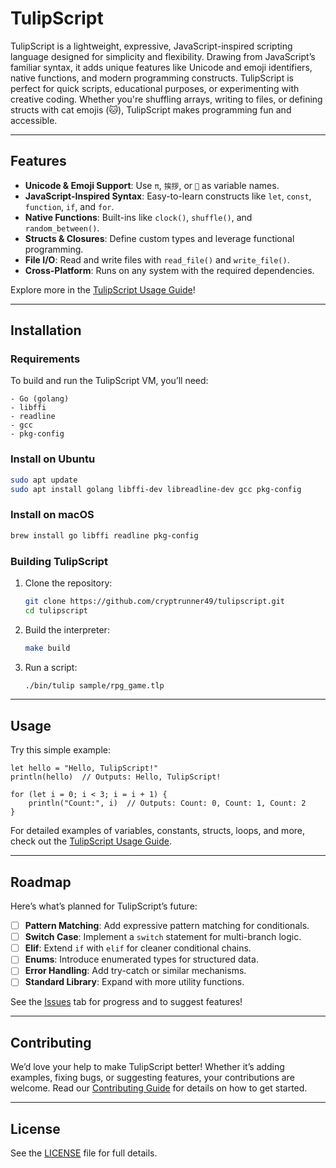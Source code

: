 # TulipScript

TulipScript is a lightweight, expressive, JavaScript-inspired scripting language designed for simplicity and flexibility. Drawing from JavaScript’s familiar syntax, it adds unique features like Unicode and emoji identifiers, native functions, and modern programming constructs. TulipScript is perfect for quick scripts, educational purposes, or experimenting with creative coding. Whether you're shuffling arrays, writing to files, or defining structs with cat emojis (🐱), TulipScript makes programming fun and accessible.

---

## Features

- **Unicode & Emoji Support**: Use `π`, `挨拶`, or `🔢` as variable names.
- **JavaScript-Inspired Syntax**: Easy-to-learn constructs like `let`, `const`, `function`, `if`, and `for`.
- **Native Functions**: Built-ins like `clock()`, `shuffle()`, and `random_between()`.
- **Structs & Closures**: Define custom types and leverage functional programming.
- **File I/O**: Read and write files with `read_file()` and `write_file()`.
- **Cross-Platform**: Runs on any system with the required dependencies.

Explore more in the [TulipScript Usage Guide](SEED_USAGE.md)!

---

## Installation

### Requirements

To build and run the TulipScript VM, you’ll need:

```text
- Go (golang)
- libffi
- readline
- gcc
- pkg-config
```

### Install on Ubuntu

```bash
sudo apt update
sudo apt install golang libffi-dev libreadline-dev gcc pkg-config
```

### Install on macOS

```bash
brew install go libffi readline pkg-config
```

### Building TulipScript

1. Clone the repository:

   ```bash
   git clone https://github.com/cryptrunner49/tulipscript.git
   cd tulipscript
   ```

2. Build the interpreter:

   ```bash
   make build
   ```

3. Run a script:

   ```bash
   ./bin/tulip sample/rpg_game.tlp
   ```

---

## Usage

Try this simple example:

```tulipscript
let hello = "Hello, TulipScript!"
println(hello)  // Outputs: Hello, TulipScript!

for (let i = 0; i < 3; i = i + 1) {
    println("Count:", i)  // Outputs: Count: 0, Count: 1, Count: 2
}
```

For detailed examples of variables, constants, structs, loops, and more, check out the [TulipScript Usage Guide](SEED_USAGE.md).

---

## Roadmap

Here’s what’s planned for TulipScript’s future:

- [ ] **Pattern Matching**: Add expressive pattern matching for conditionals.
- [ ] **Switch Case**: Implement a `switch` statement for multi-branch logic.
- [ ] **Elif**: Extend `if` with `elif` for cleaner conditional chains.
- [ ] **Enums**: Introduce enumerated types for structured data.
- [ ] **Error Handling**: Add try-catch or similar mechanisms.
- [ ] **Standard Library**: Expand with more utility functions.

See the [Issues](https://github.com/cryptrunner49/tulipscript/issues) tab for progress and to suggest features!

---

## Contributing

We’d love your help to make TulipScript better! Whether it’s adding examples, fixing bugs, or suggesting features, your contributions are welcome. Read our [Contributing Guide](CONTRIBUTING.md) for details on how to get started.

---

## License

See the [LICENSE](LICENSE) file for full details.
